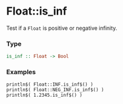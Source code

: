 # Float::is\_inf

Test if a `Float` is positive or negative infinity.

### Type
```haskell
is_inf :: Float -> Bool
```

### Examples
```diatom
println$( Float::INF.is_inf$() )
println$( Float::NEG_INF.is_inf$() )
println$( 1.2345.is_inf$() )
```

